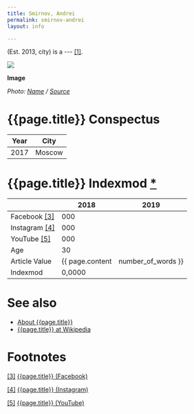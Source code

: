 ```yaml
---
title: Smirnov, Andrei
permalink: smirnov-andrei
layout: info

---
```


(Est. 2013, city) is a --- <span id="a1">[\[1\]](#f1)</span>.

![](/encyclopedia/images/{{page.permalink}}.jpg)

**Image**

*Photo: [Name](index) / [Source](index)*

# {{page.title}} Conspectus

|Year|City|
|-|-|
|2017|Moscow|

# {{page.title}} Indexmod [*](indexmod)

||2018|2019|
|-|-|-|
|Facebook <span id="a3">[\[3\]](#f3)</span>|000||
|Instagram <span id="a4">[\[4\]](#f4)</span>|000||
|YouTube <span id="a5">[\[5\]](#f5)</span>|000||
|Age|30||
|Article Value|{{ page.content | number_of_words }}||
|Indexmod|0,0000||

# See also

+ [About {{page.title}}](index)
+ [{{page.title}} at Wikipedia](index)

# Footnotes

[[3]](#a3) <span id="f3"></span> [{{page.title}} (Facebook)](index)

[[4]](#a4) <span id="f4"></span> [{{page.title}} (Instagram)](index)

[[5]](#a5) <span id="f5"></span> [{{page.title}} (YouTube)](index)
